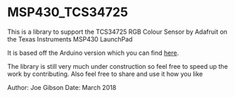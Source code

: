 # MSP430_TCS34725
This is a library to support the TCS34725 RGB Colour Sensor by Adafruit on the Texas Instruments MSP430 LaunchPad

It is based off the Arduino version which you can find [here](https://github.com/adafruit/Adafruit_TCS34725).

The library is still very much under construction so feel free to speed up the work by contributing. Also feel free to share and use it how you like

Author: Joe Gibson
Date: March 2018
